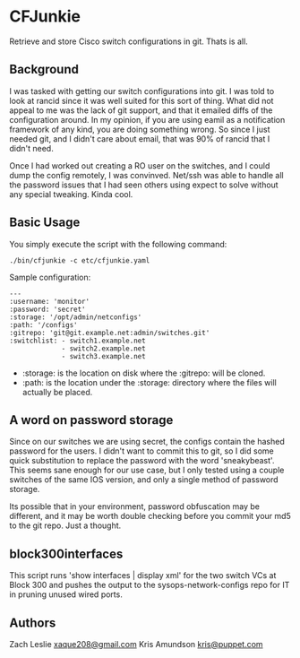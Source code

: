 # CFJunkie

Retrieve and store Cisco switch configurations in git.  Thats is all.

## Background

I was tasked with getting our switch configurations into git.  I was told to look at rancid since it was well suited for this sort of thing.  What did not appeal to me was the lack of git support, and that it emailed diffs of the configuration around.  In my opinion, if you are using eamil as a notification framework of any kind, you are doing something wrong.  So since I just needed git, and I didn't care about email, that was 90% of rancid that I didn't need.

Once I had worked out creating a RO user on the switches, and I could dump the config remotely, I was convinved.  Net/ssh was able to handle all the password issues that I had seen others using expect to solve without any special tweaking.  Kinda cool.

## Basic Usage

You simply execute the script with the following command:

    ./bin/cfjunkie -c etc/cfjunkie.yaml

Sample configuration:

    ---
    :username: 'monitor'
    :password: 'secret'
    :storage: '/opt/admin/netconfigs'
    :path: '/configs'
    :gitrepo: 'git@git.example.net:admin/switches.git'
    :switchlist: - switch1.example.net
                 - switch2.example.net
                 - switch3.example.net

* :storage: is the location on disk where the :gitrepo: will be cloned.
* :path: is the location under the :storage: directory where the files will actually be placed.

## A word on password storage

Since on our switches we are using secret, the configs contain the hashed password for the users.  I didn't want to commit this to git, so I did some quick substitution to replace the password with the word 'sneakybeast'.  This seems sane enough for our use case, but I only tested using a couple switches of the same IOS version, and only a single method of password storage.

Its possible that in your environment, password obfuscation may be different, and it may be worth double checking before you commit your md5 to the git repo.  Just a thought.

## block300interfaces

This script runs 'show interfaces | display xml' for the two switch VCs at Block 300 and pushes the output to the sysops-network-configs repo for IT in pruning unused wired ports.

## Authors

Zach Leslie <xaque208@gmail.com>
Kris Amundson <kris@puppet.com>

